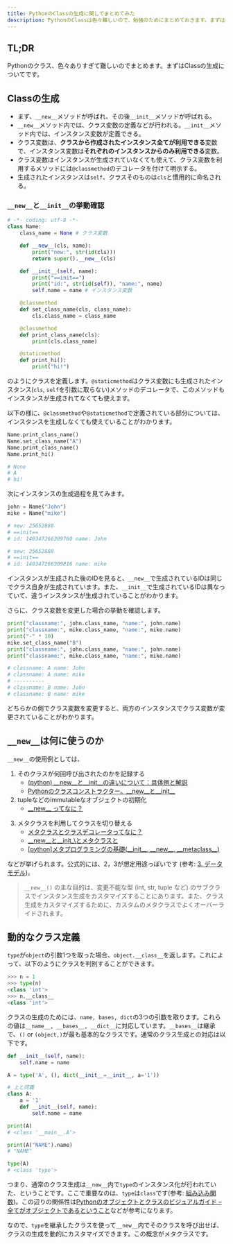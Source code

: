 ```yaml
---
title: PythonのClassの生成に関してまとめてみた
description: PythonのClassは色々難しいので、勉強のためにまとめておきます。まずはClassの生成に関してです。__new__と__init__を中心にまとめています。
---
```


## TL;DR

Pythonのクラス、色々ありすぎて難しいのでまとめます。まずはClassの生成についてです。

## Classの生成

- まず、`__new__`メソッドが呼ばれ、その後`__init__`メソッドが呼ばれる。
- `__new__`メソッド内では、クラス変数の定義などが行われる。`__init__`メソッド内では、インスタンス変数が定義できる。
- クラス変数は、**クラスから作成されたインスタンス全てが利用できる**変数で、インスタンス変数は**それぞれのインスタンスからのみ利用できる**変数。
- クラス変数はインスタンスが生成されていなくても使えて、クラス変数を利用するメソッドには`@classmethod`のデコレータを付けて明示する。
- 生成されたインスタンスは`self`、クラスそのものは`cls`と慣用的に命名される。


### `__new__`と`__init__`の挙動確認

```python
# -*- coding: utf-8 -*-
class Name:
    class_name = None # クラス変数

    def __new__(cls, name):
        print("new:", str(id(cls)))
        return super().__new__(cls)

    def __init__(self, name):
        print("==init==")
        print("id:", str(id(self)), "name:", name)
        self.name = name # インスタンス変数

    @classmethod
    def set_class_name(cls, class_name):
        cls.class_name = class_name

    @classmethod
    def print_class_name(cls):
        print(cls.class_name)

    @staticmethod
    def print_hi():
        print("hi!")
```

のようにクラスを定義します。`@staticmethod`はクラス変数にも生成されたインスタンス(`cls`, `self`を引数に取らない)メソッドのデコレータで、このメソッドもインスタンスが生成されてなくても使えます。

以下の様に、`@classmethod`や`@staticmethod`で定義されている部分については、インスタンスを生成しなくても使えていることがわかります。

```python
Name.print_class_name()
Name.set_class_name("A")
Name.print_class_name()
Name.print_hi()

# None
# A
# hi!
```

次にインスタンスの生成過程を見てみます。

```python
john = Name("John")
mike = Name("mike")

# new: 25652888
# ==init==
# id: 140347266309760 name: John

# new: 25652888
# ==init==
# id: 140347266309816 name: mike
```

インスタンスが生成された後のIDを見ると、`__new__`で生成されているIDは同じでクラス自身が生成されています。また、`__init__`で生成されているIDは異なっていて、違うインスタンスが生成されていることがわかります。

さらに、クラス変数を変更した場合の挙動を確認します。

```python 
print("classname:", john.class_name, "name:", john.name)
print("classname:", mike.class_name, "name:", mike.name)
print("-" * 10)
mike.set_class_name("B")
print("classname:", john.class_name, "name:", john.name)
print("classname:", mike.class_name, "name:", mike.name)

# classname: A name: John
# classname: A name: mike
# ----------
# classname: B name: John
# classname: B name: mike
```

どちらかの側でクラス変数を変更すると、両方のインスタンスでクラス変数が変更されていることがわかります。


## `__new__`は何に使うのか

`__new__`の使用例としては、

1. そのクラスが何回呼び出されたのかを記録する
    - [(python) \_\_new\_\_と\_\_init\_\_の違いについて：具体例と解説](https://babaye.hatenablog.com/entry/2019/07/13/180916)
    - [Pythonのクラスコンストラクター。\_\_new\_\_と\_\_init\_\_](https://it-engineer-info.com/language/python/5686/)
2. tupleなどのimmutableなオブジェクトの初期化
    - [\_\_new\_\_ ってなに？](https://python.ms/new/)

<!-- textlint-disable -->
3. メタクラスを利用してクラスを切り替える
    - [メタクラスとクラスデコレータってなに？](https://python.ms/metaclass/)
    - [\_\_new\_\_と\_\_init\_\とメタクラスと](https://qiita.com/FGtatsuro/items/49f907a809e53b874b18)
    - [[python]メタプログラミングの基礎(\_\_init\_\_, \_\_new\_\_, \_\_metaclass\_\_)](https://dackdive.hateblo.jp/entry/2015/08/02/100000)
<!-- textlint-disable -->

などが挙げられます。公式的には、2，3が想定用途っぽいです (参考: [3. データモデル](https://docs.python.org/ja/3/reference/datamodel.html#basic-customization))。


> `__new__()` の主な目的は、変更不能な型 (int, str, tuple など) のサブクラスでインスタンス生成をカスタマイズすることにあります。また、クラス生成をカスタマイズするために、カスタムのメタクラスでよくオーバーライドされます。

## 動的なクラス定義

`type`が`object`の引数1つを取った場合、`object.__class__`を返します。これによって、以下のようにクラスを判別することができます。

```python
>>> n = 1
>>> type(n)
<class 'int'>
>>> n.__class__
<class 'int'>
```

クラスの生成のためには、`name, bases, dict`の3つの引数を取ります。これらの値は`__name__, __bases__, __dict__`に対応しています。`__bases__`は継承で、`()` or `(object,)`が最も基本的なクラスです。通常のクラス生成との対応は以下です。

```python
def __init__(self, name):
    self.name = name

A = type('A', (), dict(__init__=__init__, a='1'))

# 上と同義
class A:
    a = '1'
    def __init__(self, name):
        self.name = name

print(A)
# <class '__main__.A'>

print(A("NAME").name)
# "NAME"

type(A)
# <class 'type'>
```

つまり、通常のクラス生成は`__new__`内で`type`のインスタンス化が行われていた、ということです。ここで重要なのは、`type`は`class`です(参考: [組み込み関数](https://docs.python.org/ja/3/library/functions.html#type))。この辺りの関係性は[Pythonのオブジェクトとクラスのビジュアルガイド – 全てがオブジェクトであるということ](https://postd.cc/pythons-objects-and-classes-a-visual-guide/)などが参考になります。

なので、`type`を継承したクラスを使って`__new__`内でそのクラスを呼び出せば、クラスの生成を動的にカスタマイズできます。この概念がメタクラスです。


